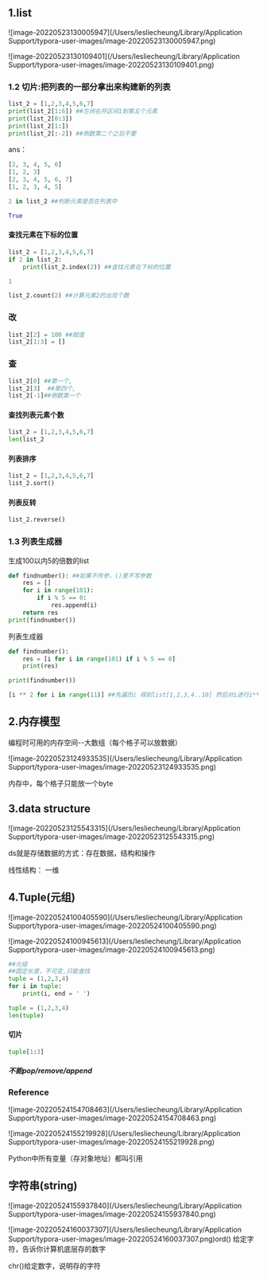 

## 1.list

![image-20220523130005947](/Users/lesliecheung/Library/Application Support/typora-user-images/image-20220523130005947.png)

![image-20220523130109401](/Users/lesliecheung/Library/Application Support/typora-user-images/image-20220523130109401.png)

### 1.2 切片:把列表的一部分拿出来构建新的列表

```python
list_2 = [1,2,3,4,5,6,7]
print(list_2[1:6]) ##左闭右开区间1到第五个元素
print(list_2[0:3])
print(list_2[1:])
print(list_2[:-2]) ##倒数第二个之后不要
```

ans：

```python
[2, 3, 4, 5, 6]
[1, 2, 3]
[2, 3, 4, 5, 6, 7]
[1, 2, 3, 4, 5]
```



```python
2 in list_2 ##判断元素是否在列表中
```

```python
True
```

#### 查找元素在下标的位置

```python
list_2 = [1,2,3,4,5,6,7]
if 2 in list_2:
    print(list_2.index(2)) ##查找元素在下标的位置
```

```python
1
```

```python
list_2.count(2) ##计算元素2的出现个数
```

### 改

```python
list_2[2] = 100 ##赋值
list_2[1:3] = []
```

### 查

```python
list_2[0] ##第一个, 
list_2[3]  ##第四个,
list_2[-1]##倒数第一个
```

#### 查找列表元素个数

```python
list_2 = [1,2,3,4,5,6,7]
len(list_2
```

#### 列表排序

```python
list_2 = [1,2,3,4,5,6,7]
list_2.sort()
```

#### 列表反转

```python
list_2.reverse()
```



### 1.3 列表生成器

生成100以内5的倍数的list

```python
def findnumber(): ##如果不传参，()里不写参数
    res = []
    for i in range(101):
        if i % 5 == 0:
            res.append(i)
    return res
print(findnumber())
```

列表生成器

```python
def findnumber():
    res = [i for i in range(101) if i % 5 == 0]
    print(res)

print(findnumber())
```

```python
[i ** 2 for i in range(11)] ##先遍历i 得到list[1,2,3,4..10] 然后对i进行i**2操作
```

## 2.内存模型

编程时可用的内存空间--大数组（每个格子可以放数据）

![image-20220523124933535](/Users/lesliecheung/Library/Application Support/typora-user-images/image-20220523124933535.png)

内存中，每个格子只能放一个byte







## 3.data structure

![image-20220523125543315](/Users/lesliecheung/Library/Application Support/typora-user-images/image-20220523125543315.png)

ds就是存储数据的方式：存在数据，结构和操作

线性结构： 一维



## 4.Tuple(元组)

![image-20220524100405590](/Users/lesliecheung/Library/Application Support/typora-user-images/image-20220524100405590.png)

![image-20220524100945613](/Users/lesliecheung/Library/Application Support/typora-user-images/image-20220524100945613.png)

```python
##元组
##固定长度，不可变,只能查找
tuple = (1,2,3,4)
for i in tuple:
    print(i, end = ' ')
```

```python
tuple = (1,2,3,4)
len(tuple)
```

#### 切片

```python
tuple[1:3]
```

##### 不能pop/remove/append

### Reference

![image-20220524154708463](/Users/lesliecheung/Library/Application Support/typora-user-images/image-20220524154708463.png)

![image-20220524155219928](/Users/lesliecheung/Library/Application Support/typora-user-images/image-20220524155219928.png)

Python中所有变量（存对象地址）都叫引用

## 字符串(string)

![image-20220524155937840](/Users/lesliecheung/Library/Application Support/typora-user-images/image-20220524155937840.png)

![image-20220524160037307](/Users/lesliecheung/Library/Application Support/typora-user-images/image-20220524160037307.png)ord() 给定字符，告诉你计算机底层存的数字

chr()给定数字，说明存的字符































